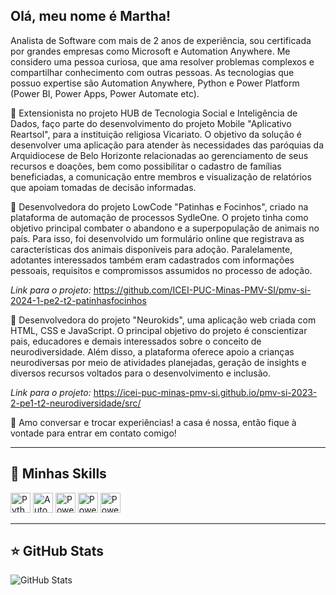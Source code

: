 ## Olá, meu nome é Martha!

Analista de Software com mais de 2 anos de experiência, sou certificada por grandes empresas como Microsoft e Automation Anywhere. Me considero uma pessoa curiosa, que ama resolver problemas complexos e compartilhar conhecimento com outras pessoas. As tecnologias que possuo expertise são Automation Anywhere, Python e Power Platform (Power BI, Power Apps, Power Automate etc).

🔭 Extensionista no projeto HUB de Tecnologia Social e Inteligência de Dados, faço parte do desenvolvimento do projeto Mobile "Aplicativo Reartsol", para a instituição religiosa Vicariato. O objetivo da solução é desenvolver uma aplicação para atender às necessidades das paróquias da Arquidiocese de Belo Horizonte relacionadas ao gerenciamento de seus recursos e doações, bem como possibilitar o cadastro de famílias beneficiadas, a comunicação entre membros e visualização de relatórios que apoiam tomadas de decisão informadas.

🔭 Desenvolvedora do projeto LowCode "Patinhas e Focinhos", criado na plataforma de automação de processos SydleOne. O projeto tinha como objetivo principal combater o abandono e a superpopulação de animais no país. Para isso, foi desenvolvido um formulário online que registrava as características dos animais disponíveis para adoção. Paralelamente, adotantes interessados também eram cadastrados com informações pessoais, requisitos e compromissos assumidos no processo de adoção. 

*Link para o projeto:* https://github.com/ICEI-PUC-Minas-PMV-SI/pmv-si-2024-1-pe2-t2-patinhasfocinhos

🔭 Desenvolvedora do projeto "Neurokids", uma aplicação web criada com HTML, CSS e JavaScript. O principal objetivo do projeto é conscientizar pais, educadores e demais interessados sobre o conceito de neurodiversidade. Além disso, a plataforma oferece apoio a crianças neurodiversas por meio de atividades planejadas, geração de insights e diversos recursos voltados para o desenvolvimento e inclusão.

*Link para o projeto:* https://icei-puc-minas-pmv-si.github.io/pmv-si-2023-2-pe1-t2-neurodiversidade/src/

💬 Amo conversar e trocar experiências! a casa é nossa, então fique à vontade para entrar em contato comigo!

---

## 🚀 Minhas Skills

<img height="32" src="https://www.google.com/url?sa=i&url=https%3A%2F%2Ficons8.com.br%2Ficons%2Fset%2Fpython&psig=AOvVaw23lQFnaSvOG88hGHyLVcMU&ust=1736520855355000&source=images&cd=vfe&opi=89978449&ved=0CBEQjRxqFwoTCPjk0rfy6IoDFQAAAAAdAAAAABAE" alt="Python"/>
<img height="32" src="https://www.google.com/url?sa=i&url=https%3A%2F%2Fwww.automationanywhere.com%2Fbr%2Flegal%2Ftrademark&psig=AOvVaw1JUfATQ79xhtbtU2oUiKHN&ust=1736520908420000&source=images&cd=vfe&opi=89978449&ved=0CBQQjRxqFwoTCODxo9Ty6IoDFQAAAAAdAAAAABAE" alt="Automation Anywhere"/>
<img height="32" src="https://www.google.com/url?sa=i&url=https%3A%2F%2Foneflow.com%2Fintegrations%2Fmicrosoft-power-automate%2F&psig=AOvVaw3K6PXzmJfWwO6v1IO2eA5C&ust=1736520981871000&source=images&cd=vfe&opi=89978449&ved=0CBQQjRxqFwoTCKiOhvTy6IoDFQAAAAAdAAAAABAJ" alt="Power Automate"/>
<img height="32" src="https://www.google.com/url?sa=i&url=https%3A%2F%2Fpt.m.wikipedia.org%2Fwiki%2FFicheiro%3ANew_Power_BI_Logo.svg&psig=AOvVaw2TWX-Ym0SgGcHan9z4AOY3&ust=1736521053385000&source=images&cd=vfe&opi=89978449&ved=0CBQQjRxqFwoTCKj4wZrz6IoDFQAAAAAdAAAAABAJ" alt="Power BI"/>
<img height="32" src="https://www.google.com/url?sa=i&url=https%3A%2F%2Fapps.microsoft.com%2Fdetail%2F9mvc8p1q3b29%3Fhl%3Dpt-BR%26gl%3DBR&psig=AOvVaw1CM4CZR8v3_uRQEnHWSex6&ust=1736521086714000&source=images&cd=vfe&opi=89978449&ved=0CBQQjRxqFwoTCIDX5Kbz6IoDFQAAAAAdAAAAABAQ" alt="Power Apps"/>

---

## ⭐ GitHub Stats

![GitHub Stats](https://github-readme-stats.vercel.app/api?username=marthabea&show_icons=true)

  
